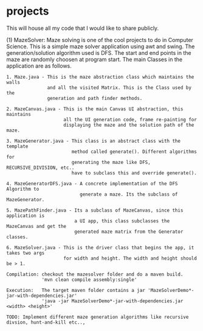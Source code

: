 projects
========

This will house all my code that I would like to share publicly.

(1) MazeSolver: Maze solving is one of the cool projects to do in Computer Science.
                This is a simple maze solver application using awt and swing.
                The generation/solution algorithm used is DFS. The start and 
                end points in the maze are randomly choosen at program start.
                The main Classes in the application are as follows.
    
    1. Maze.java - This is the maze abstraction class which maintains the walls 
                   and all the visited Matrix. This is the Class used by the 
                   generation and path finder methods.

    2. MazeCanvas.java - This is the main Canvas UI abstraction, this maintains
                         all the UI generation code, frame re-painting for 
                         displaying the maze and the solution path of the maze.

    3. MazeGenerator.java - This class is an abstract class with the template
                            method called generate(). Different algorithms for 
                            generating the maze like DFS, RECURSIVE_DIVISION, etc..
                            have to subclass this and override generate().

    4. MazeGeneratorDFS.java - A concrete implementation of the DFS Algorithm to
                               generate a maze. Its the subclass of MazeGenerator.

    5. MazePathFinder.java - Its a subclass of MazeCanvas, since this application is 
                             a UI app, this class subclasses the MazeCanvas and get the
                             generated maze matrix from the Generator classes.
    
    6. MazeSolver.java - This is the driver class that begins the app, it takes two args
                         for width and height. The width and height should be > 1.
  
    Compilation: checkout the mazesolver folder and do a maven build.
                 'mvn clean compile assembly:single'

    Execution:   The target maven folder contains a jar 'MazeSolverDemo*-jar-with-dependencies.jar'
                 'java -jar MazeSolverDemo*-jar-with-dependencies.jar <width> <height>'

    TODO: Implement different maze generation algorithms like recursive divsion, hunt-and-kill etc..,
            
